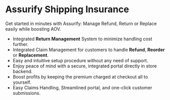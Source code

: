 
# Assurify Shipping Insurance

Get started in minutes with Assurify: Manage Refund, Return or Replace easily while boosting AOV.


  - Integrated **Return Management** System to minimize handling cost further.
  - Integrated Claim Management for customers to handle **Refund**, **Reorder** or **Replacement**.
  - Easy and intuitive setup procedure without any need of support.
  - Enjoy peace of mind with a secure, integrated portal directly in store backend.
  - Boost profits by keeping the premium charged at checkout all to yourself.
  - Easy Claims Handling, Streamlined portal, and one-click customer submissions.



